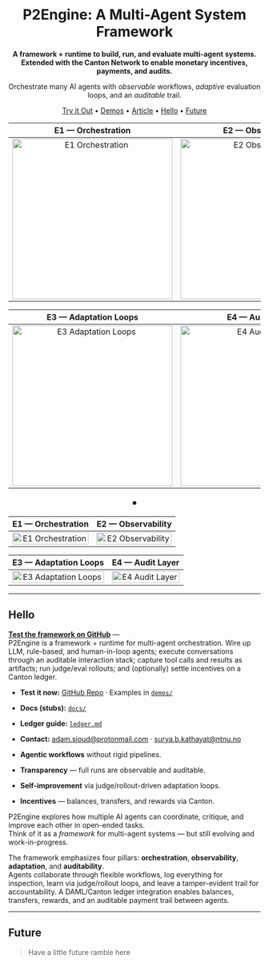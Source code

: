 <!-- Hero -->

<h1 align="center">P2Engine: A Multi-Agent System Framework</h1>

<p align="center"><strong>
A framework + runtime to build, run, and evaluate multi-agent systems. Extended with the Canton Network to enable monetary incentives, payments, and audits.
</strong></p>

<p align="center">
  Orchestrate many AI agents with <i>observable</i> workflows, 
  <i>adaptive</i> evaluation loops, and an <i>auditable</i> trail.
</p>


<p align="center">
  <a href="/p2engine/">Try it Out</a> •
  <a href="#primer">Demos</a> •
  <a href="#quicklinks">Article</a> •
  <a href="#roadmap">Hello</a> •
  <a href="#future">Future</a>
</p>


<div align="center">

| E1 — Orchestration                                                                 | E2 — Observability                                                                 |
| ---------------------------------------------------------------------------------- | ---------------------------------------------------------------------------------- |
| <div align="center"><img src="https://placehold.co/640x360.gif?text=E1+Orchestration+GIF" alt="E1 Orchestration" width="320" style="display:block;"></div> | <div align="center"><img src="https://placehold.co/640x360.gif?text=E2+Observability+GIF" alt="E2 Observability" width="320" style="display:block;"></div> |

| E3 — Adaptation Loops                                                              | E4 — Audit Layer                                                                   |
| ---------------------------------------------------------------------------------- | ---------------------------------------------------------------------------------- |
| <div align="center"><img src="https://placehold.co/640x360.gif?text=E3+Adaptation+Loops+GIF" alt="E3 Adaptation Loops" width="320" style="display:block;"></div> | <div align="center"><img src="https://placehold.co/640x360.gif?text=E4+Audit+Layer+GIF" alt="E4 Audit Layer" width="320" style="display:block;"></div> |

</div>

<div style="display:flex; justify-content:center; align-items:center; margin:12px 0;">
  <span style="font-size:24px; line-height:1;">•</span>
</div>

<div align="center">

| E1 — Orchestration                                                                 | E2 — Observability                                                                 |
| ---------------------------------------------------------------------------------- | ---------------------------------------------------------------------------------- |
| <div align="center"><img src="https://placehold.co/640x360/png?text=Mock+Image" alt="E1 Orchestration" style="display:block; width:100%; height:auto;"></div> | <div align="center"><img src="https://placehold.co/640x360/png?text=Mock+Image" alt="E2 Observability" style="display:block; width:100%; height:auto;"></div> |

| E3 — Adaptation Loops                                                              | E4 — Audit Layer                                                                   |
| ---------------------------------------------------------------------------------- | ---------------------------------------------------------------------------------- |
| <div align="center"><img src="https://placehold.co/640x360/png?text=Mock+Image" alt="E3 Adaptation Loops" style="display:block; width:100%; height:auto;"></div> | <div align="center"><img src="https://placehold.co/640x360/png?text=Mock+Image" alt="E4 Audit Layer" style="display:block; width:100%; height:auto;"></div> |

</div>

---
## Hello

[**Test the framework on GitHub**](REPO_URL) —  
P2Engine is a framework + runtime for multi-agent orchestration. Wire up LLM, rule-based, and human-in-loop agents; execute conversations through an auditable interaction stack; capture tool calls and results as artifacts; run judge/eval rollouts; and (optionally) settle incentives on a Canton ledger.

- **Test it now:** [GitHub Repo](REPO_URL) · Examples in [`demos/`](demos/)
- **Docs (stubs):** [`docs/`](docs/)
- **Ledger guide:** [`ledger.md`](ledger.md)
- **Contact:** adam.sioud@protonmail.com · surya.b.kathayat@ntnu.no


- **Agentic workflows** without rigid pipelines.  
- **Transparency** — full runs are observable and auditable.  
- **Self-improvement** via judge/rollout-driven adaptation loops.  
- **Incentives** — balances, transfers, and rewards via Canton.

P2Engine explores how multiple AI agents can coordinate, critique, and improve each other in open-ended tasks.  
Think of it as a <em>framework</em> for multi-agent systems — but still evolving and work-in-progress.

The framework emphasizes four pillars: **orchestration**, **observability**, **adaptation**, and **auditability**.  
Agents collaborate through flexible workflows, log everything for inspection, learn via judge/rollout loops, and leave a tamper-evident trail for accountability. A DAML/Canton ledger integration enables balances, transfers, rewards, and an auditable payment trail between agents.

---

## Future

> Have a little future ramble here
